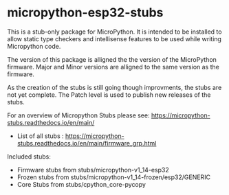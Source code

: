 # micropython-esp32-stubs


This is a stub-only package for MicroPython.
It is intended to be installed to allow static type checkers and intellisense features to be used while writing Micropython code.

The version of this package is alligned the the version of the MicroPython firmware.
Major and Minor versions are alligned to the same version as the firmware.  

As the creation of the stubs is still going though improvments, the stubs are not yet complete.
The Patch level is used to publish new releases of the stubs.

For an overview of  Micropython Stubs please see: https://micropython-stubs.readthedocs.io/en/main/ 
 * List of all stubs : https://micropython-stubs.readthedocs.io/en/main/firmware_grp.html

Included stubs:
* Firmware stubs from stubs/micropython-v1_14-esp32
* Frozen stubs from stubs/micropython-v1_14-frozen/esp32/GENERIC
* Core Stubs from stubs/cpython_core-pycopy
